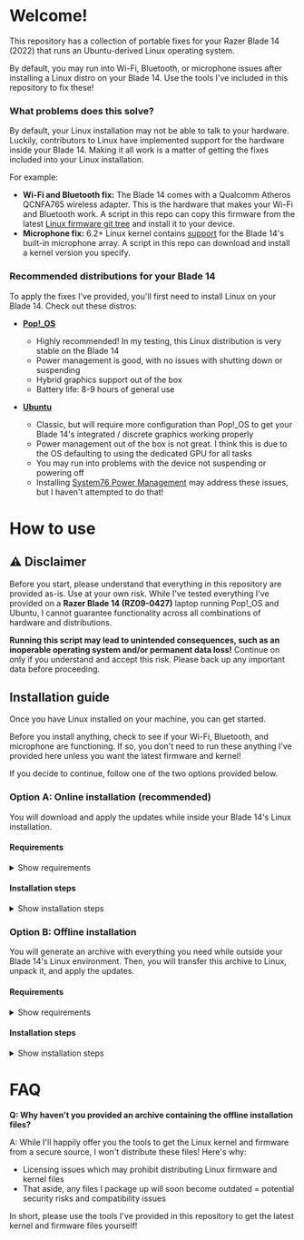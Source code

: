 # Welcome!

This repository has a collection of portable fixes for your Razer Blade 14 (2022) that runs an Ubuntu-derived Linux
operating system.

By default, you may run into Wi-Fi, Bluetooth, or microphone issues after installing a Linux distro on your Blade 14.
Use the tools I've included in this repository to fix these!

### What problems does this solve?

By default, your Linux installation may not be able to talk to your hardware. Luckily, contributors to Linux have
implemented support for the hardware inside your Blade 14. Making it all work is a matter of getting the fixes included
into your Linux installation.

For example:

- **Wi-Fi and Bluetooth fix:** The Blade 14 comes with a Qualcomm Atheros QCNFA765 wireless adapter. This is the
  hardware that makes your Wi-Fi and Bluetooth work. A script in this repo can copy this firmware from the latest
  [Linux firmware git tree](https://git.kernel.org/pub/scm/linux/kernel/git/firmware/linux-firmware.git/) and install
  it to your device.
- **Microphone fix:** 6.2+ Linux kernel contains [support](https://bugzilla.kernel.org/show_bug.cgi?id=216801) for the
  Blade 14's built-in microphone array. A script in this repo can download and install a kernel version you specify.

### Recommended distributions for your Blade 14

To apply the fixes I've provided, you'll first need to install Linux on your Blade 14. Check out these distros:

- [**Pop!_OS**](https://pop.system76.com/)
    - Highly recommended! In my testing, this Linux distribution is very stable on the Blade 14
    - Power management is good, with no issues with shutting down or suspending
    - Hybrid graphics support out of the box
    - Battery life: 8-9 hours of general use

- [**Ubuntu**](https://ubuntu.com/)
    - Classic, but will require more configuration than Pop!_OS to get your Blade 14's integrated / discrete graphics
      working properly
    - Power management out of the box is not great. I think this is due to the OS defaulting to using the dedicated GPU
      for all tasks
    - You may run into problems with the device not suspending or powering off
    - Installing [System76 Power Management](https://github.com/pop-os/system76-power) may address these issues, but I
      haven't attempted to do that!

# How to use

## ⚠️ Disclaimer

Before you start, please understand that everything in this repository are provided as-is. Use at your own risk. While
I've tested everything I've provided on a **Razer Blade 14 (RZ09-0427)** laptop running Pop!_OS and Ubuntu, I cannot
guarantee functionality across all combinations of hardware and distributions.

**Running this script may lead to unintended consequences, such as an inoperable operating system and/or permanent data
loss!** Continue on only if you understand and accept this risk. Please back up any important data before proceeding.

## Installation guide

Once you have Linux installed on your machine, you can get started.

Before you install anything, check to see if your Wi-Fi, Bluetooth, and microphone are functioning. If so, you don't
need to run these anything I've provided here unless you want the latest firmware and kernel!

If you decide to continue, follow one of the two options provided below.

### Option A: Online installation (recommended)

You will download and apply the updates while inside your Blade 14's Linux installation.

#### Requirements

<details>
<summary>Show requirements</summary>

* A Linux installation on your Blade 14
* Internet access via a wired connection (Ethernet)
    * Use a USB A- or USB C-to-Ethernet adapter, or
    * Use a USB hub with an RJ45 port

</details>

#### Installation steps

<details>
<summary>Show installation steps</summary>

Boot into Linux on your Blade 14 and establish a wired connection to the Internet.

First, you'll want to get a local copy of this repository. You can use the `git` command:

```shell
git clone https://github.com/OliverAbdulrahim/linux-fixes-blade-14.git
```

If you get a message like `git: command not found`, run the following:

```shell
sudo apt-get install git
```

You may need to use `chmod` to make the script you'll run next executable:

```shell
chmod +x linux-fixes-blade-14/scripts/online-update-complete.sh
```

Start the script with the following command:

```shell
sh linux-fixes-blade-14/scripts/online-update-complete.sh
````

Follow the on-screen instructions, which will guide you through the process. At the end, you'll reboot your Blade 14,
which completes the installation.
</details>

### Option B: Offline installation

You will generate an archive with everything you need while outside your Blade 14's Linux environment. Then, you will
transfer this archive to Linux, unpack it, and apply the updates.

#### Requirements

<details>
<summary>Show requirements</summary>

* A Linux installation on your Blade 14
* Another device or operating system with access to the Internet and the ability to run shell scripts
    * If you're using Windows, you can run the scripts
      with [Windows Subsystem For Linux (WSL)](https://learn.microsoft.com/en-us/windows/wsl/faq)
    * You could use your Blade 14's default Windows installation with WSL
* Removable media (external drive, flash drive, or memory card) with at least 200MB of free space

</details>

#### Installation steps

<details>
<summary>Show installation steps</summary>

On a device that has an Internet connection, download this repository.

```shell
git clone https://github.com/OliverAbdulrahim/linux-fixes-blade-14.git
```

Alternatively, you can
[download a snapshot of this repository's main branch](https://github.com/OliverAbdulrahim/linux-for-blade-14/archive/refs/heads/main.zip)
and extract it.

You may need to use `chmod` to make the script you'll run next executable:

```shell
chmod +x linux-fixes-blade-14/scripts/offline-update-generate.sh
```

Next, build the archive by running the following command:

```shell
sh linux-fixes-blade-14/scripts/offline-update-generate.sh
```

Follow the on-screen instructions, which will guide you through the process.

Once complete, you'll have an archive at the directory `linux-for-blade-14/out/*.tar.gz`. transfer this archive to an
external drive, flash drive, or memory card.

```shell
cp out/*.tar.gz directory
```

Then, boot your Blade 14's Linux installation. Run this `tar` command to extract the files. Replace 'directory' with
where you stored the archive in your removable media. You can also use a GUI like Archive Manager to extract this, if
your distribution has one installed by default.

```shell
tar xvf directory/*.tar.gz
```

You may need to use `chmod` to make the script you'll run next executable:

```shell
chmod +x directory/scripts/offline-update-apply.sh
```

Finally, complete the installation with the following:

```shell
sh directory/scripts/offline-update-apply.sh
```

</details>

# FAQ

**Q: Why haven't you provided an archive containing the offline installation files?**

A: While I'll happily offer you the tools to get the Linux kernel and firmware from a secure source, I won't distribute
these files! Here's why:

* Licensing issues which may prohibit distributing Linux firmware and kernel files
* That aside, any files I package up will soon become outdated = potential security risks and compatibility issues

In short, please use the tools I've provided in this repository to get the latest kernel and firmware files yourself!
